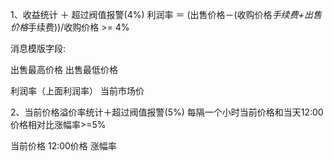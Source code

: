 1、收益统计 ＋ 超过阀值报警(4%)
利润率 ＝ (出售价格－(收购价格*手续费+出售价格*手续费))/收购价格 >= 4%


消息模版字段:

出售最高价格
出售最低价格

利润率（上面利润率）
当前市场价


2、当前价格溢价率统计＋超过阀值报警(5%)
每隔一个小时当前价格和当天12:00价格相对比涨幅率>=5%

当前价格
12:00价格
涨幅率






